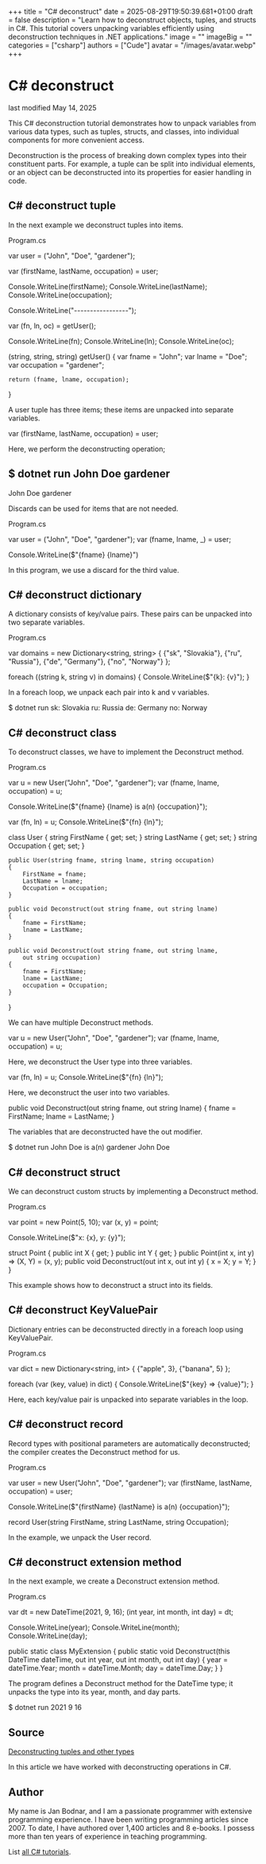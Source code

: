 +++
title = "C# deconstruct"
date = 2025-08-29T19:50:39.681+01:00
draft = false
description = "Learn how to deconstruct objects, tuples, and structs in C#. This tutorial covers unpacking variables efficiently using deconstruction techniques in .NET applications."
image = ""
imageBig = ""
categories = ["csharp"]
authors = ["Cude"]
avatar = "/images/avatar.webp"
+++

# C# deconstruct

last modified May 14, 2025

 

This C# deconstruction tutorial demonstrates how to unpack variables from
various data types, such as tuples, structs, and classes, into individual
components for more convenient access.

Deconstruction is the process of breaking down complex types into their
constituent parts. For example, a tuple can be split into individual elements,
or an object can be deconstructed into its properties for easier handling in
code.

## C# deconstruct tuple

In the next example we deconstruct tuples into items.

Program.cs
  

var user = ("John", "Doe", "gardener");

var (firstName, lastName, occupation) = user;

Console.WriteLine(firstName);
Console.WriteLine(lastName);
Console.WriteLine(occupation);

Console.WriteLine("-----------------");

var (fn, ln, oc) = getUser();

Console.WriteLine(fn);
Console.WriteLine(ln);
Console.WriteLine(oc);

(string, string, string) getUser()
{
    var fname = "John";
    var lname = "Doe";
    var occupation = "gardener";
    
    return (fname, lname, occupation);
}

A user tuple has three items; these items are unpacked into separate variables.

var (firstName, lastName, occupation) = user;

Here, we perform the deconstructing operation;

$ dotnet run
John
Doe
gardener
-----------------
John
Doe
gardener

Discards can be used for items that are not needed.

Program.cs
  

var user = ("John", "Doe", "gardener");
var (fname, lname, _) = user;

Console.WriteLine($"{fname} {lname}")

In this program, we use a discard for the third value.

## C# deconstruct dictionary

A dictionary consists of key/value pairs. These pairs can be unpacked into 
two separate variables.

Program.cs
  

var domains = new Dictionary&lt;string, string&gt;
{
    {"sk", "Slovakia"},
    {"ru", "Russia"},
    {"de", "Germany"},
    {"no", "Norway"}
};

foreach ((string k, string v) in domains)
{
    Console.WriteLine($"{k}: {v}");
}

In a foreach loop, we unpack each pair into k and v
variables.

$ dotnet run
sk: Slovakia
ru: Russia
de: Germany
no: Norway

## C# deconstruct class

To deconstruct classes, we have to implement the Deconstruct
method.

Program.cs
  

var u = new User("John", "Doe", "gardener");
var (fname, lname, occupation) = u;

Console.WriteLine($"{fname} {lname} is a(n) {occupation}");

var (fn, ln) = u;
Console.WriteLine($"{fn} {ln}");

class User
{
    string FirstName { get; set; }
    string LastName { get; set; }
    string Occupation { get; set; }

    public User(string fname, string lname, string occupation)
    {
        FirstName = fname;
        LastName = lname;
        Occupation = occupation;
    }

    public void Deconstruct(out string fname, out string lname)
    {
        fname = FirstName;
        lname = LastName;
    }

    public void Deconstruct(out string fname, out string lname, 
        out string occupation)
    {
        fname = FirstName;
        lname = LastName;
        occupation = Occupation;
    }
}

We can have multiple Deconstruct methods.

var u = new User("John", "Doe", "gardener");
var (fname, lname, occupation) = u;

Here, we deconstruct the User type into three variables.

var (fn, ln) = u;
Console.WriteLine($"{fn} {ln}");

Here, we deconstruct the user into two variables.

public void Deconstruct(out string fname, out string lname)
{
    fname = FirstName;
    lname = LastName;
}

The variables that are deconstructed have the out modifier.

$ dotnet run
John Doe is a(n) gardener
John Doe

## C# deconstruct struct

We can deconstruct custom structs by implementing a Deconstruct
method.

Program.cs
  

var point = new Point(5, 10);
var (x, y) = point;

Console.WriteLine($"x: {x}, y: {y}");

struct Point
{
    public int X { get; }
    public int Y { get; }
    public Point(int x, int y) =&gt; (X, Y) = (x, y);
    public void Deconstruct(out int x, out int y)
    {
        x = X;
        y = Y;
    }
}

This example shows how to deconstruct a struct into its fields.

## C# deconstruct KeyValuePair

Dictionary entries can be deconstructed directly in a foreach loop using
KeyValuePair.

Program.cs
  

var dict = new Dictionary&lt;string, int&gt; { {"apple", 3}, {"banana", 5} };

foreach (var (key, value) in dict)
{
    Console.WriteLine($"{key} =&gt; {value}");
}

Here, each key/value pair is unpacked into separate variables in the loop.

## C# deconstruct record

Record types with positional parameters are automatically deconstructed; the 
compiler creates the Deconstruct method for us.

Program.cs
  

var user = new User("John", "Doe", "gardener");
var (firstName, lastName, occupation) = user;

Console.WriteLine($"{firstName} {lastName} is a(n) {occupation}");

record User(string FirstName, string LastName, string Occupation);

In the example, we unpack the User record.

## C# deconstruct extension method

In the next example, we create a Deconstruct extension method.

Program.cs
  

var dt = new DateTime(2021, 9, 16);
(int year, int month, int day) = dt;

Console.WriteLine(year);
Console.WriteLine(month);
Console.WriteLine(day);

public static class MyExtension
{
    public static void Deconstruct(this DateTime dateTime, out int year,
        out int month, out int day)
    {
        year = dateTime.Year;
        month = dateTime.Month;
        day = dateTime.Day;
    }
}

The program defines a Deconstruct method for the
DateTime type; it unpacks the type into its year, month, and day 
parts.

$ dotnet run
2021
9
16

## Source

[Deconstructing tuples and other types](https://learn.microsoft.com/en-us/dotnet/csharp/fundamentals/functional/deconstruct)

In this article we have worked with deconstructing operations in C#.

## Author

My name is Jan Bodnar, and I am a passionate programmer with extensive
programming experience. I have been writing programming articles since 2007.
To date, I have authored over 1,400 articles and 8 e-books. I possess more
than ten years of experience in teaching programming.

List [all C# tutorials](/csharp/).
